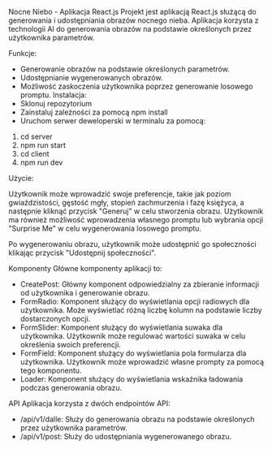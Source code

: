 Nocne Niebo - Aplikacja React.js
Projekt jest aplikacją React.js służącą do generowania i udostępniania obrazów nocnego nieba. Aplikacja korzysta z technologii AI do generowania obrazów na podstawie określonych przez użytkownika parametrów.

Funkcje:

- Generowanie obrazów na podstawie określonych parametrów.
- Udostępnianie wygenerowanych obrazów.
- Możliwość zaskoczenia użytkownika poprzez generowanie losowego promptu.
  Instalacja:
- Sklonuj repozytorium
- Zainstaluj zależności za pomocą npm install
- Uruchom serwer deweloperski w terminalu za pomocą:

1. cd server
2. npm run start
3. cd client
4. npm run dev

Użycie:

Użytkownik może wprowadzić swoje preferencje, takie jak poziom gwiaździstości, gęstość mgły, stopień zachmurzenia i fazę księżyca, a następnie kliknąć przycisk "Generuj" w celu stworzenia obrazu. Użytkownik ma również możliwość wprowadzenia własnego promptu lub wybrania opcji "Surprise Me" w celu wygenerowania losowego promptu.

Po wygenerowaniu obrazu, użytkownik może udostępnić go społeczności klikając przycisk "Udostępnij społeczności".

Komponenty
Główne komponenty aplikacji to:

- CreatePost: Główny komponent odpowiedzialny za zbieranie informacji od użytkownika i generowanie obrazu.
- FormRadio: Komponent służący do wyświetlania opcji radiowych dla użytkownika. Może wyświetlać różną liczbę kolumn na podstawie liczby dostarczonych opcji.
- FormSlider: Komponent służący do wyświetlania suwaka dla użytkownika. Użytkownik może regulować wartości suwaka w celu określenia swoich preferencji.
- FormField: Komponent służący do wyświetlania pola formularza dla użytkownika. Użytkownik może wprowadzić własne prompty za pomocą tego komponentu.
- Loader: Komponent służący do wyświetlania wskaźnika ładowania podczas generowania obrazu.

API
Aplikacja korzysta z dwóch endpointów API:

- /api/v1/dalle: Służy do generowania obrazu na podstawie określonych przez użytkownika parametrów.
- /api/v1/post: Służy do udostępniania wygenerowanego obrazu.
